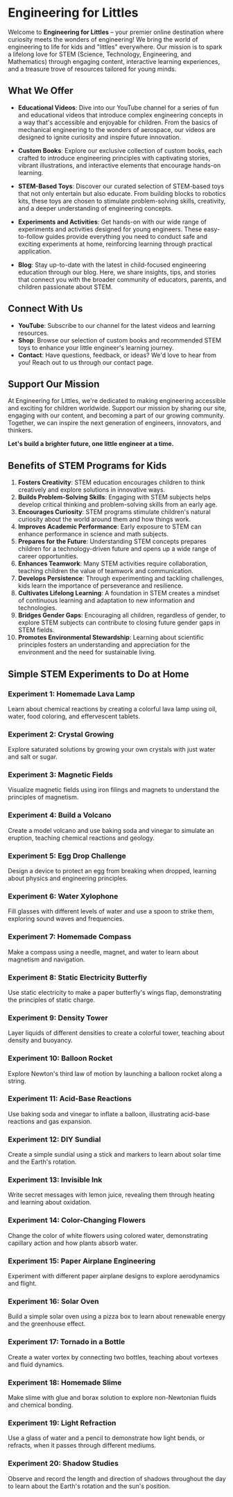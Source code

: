 # Engineering for Littles

Welcome to **Engineering for Littles** – your premier online destination where curiosity meets the wonders of engineering! We bring the world of engineering to life for kids and "littles" everywhere. Our mission is to spark a lifelong love for STEM (Science, Technology, Engineering, and Mathematics) through engaging content, interactive learning experiences, and a treasure trove of resources tailored for young minds.

## What We Offer

- **Educational Videos**: Dive into our YouTube channel for a series of fun and educational videos that introduce complex engineering concepts in a way that's accessible and enjoyable for children. From the basics of mechanical engineering to the wonders of aerospace, our videos are designed to ignite curiosity and inspire future innovation.

- **Custom Books**: Explore our exclusive collection of custom books, each crafted to introduce engineering principles with captivating stories, vibrant illustrations, and interactive elements that encourage hands-on learning.

- **STEM-Based Toys**: Discover our curated selection of STEM-based toys that not only entertain but also educate. From building blocks to robotics kits, these toys are chosen to stimulate problem-solving skills, creativity, and a deeper understanding of engineering concepts.

- **Experiments and Activities**: Get hands-on with our wide range of experiments and activities designed for young engineers. These easy-to-follow guides provide everything you need to conduct safe and exciting experiments at home, reinforcing learning through practical application.

- **Blog**: Stay up-to-date with the latest in child-focused engineering education through our blog. Here, we share insights, tips, and stories that connect you with the broader community of educators, parents, and children passionate about STEM.

## Connect With Us

- **YouTube**: Subscribe to our channel for the latest videos and learning resources.
- **Shop**: Browse our selection of custom books and recommended STEM toys to enhance your little engineer's learning journey.
- **Contact**: Have questions, feedback, or ideas? We'd love to hear from you! Reach out to us through our contact page.

## Support Our Mission

At Engineering for Littles, we're dedicated to making engineering accessible and exciting for children worldwide. Support our mission by sharing our site, engaging with our content, and becoming a part of our growing community. Together, we can inspire the next generation of engineers, innovators, and thinkers.

**Let's build a brighter future, one little engineer at a time.**

## Benefits of STEM Programs for Kids

1. **Fosters Creativity**: STEM education encourages children to think creatively and explore solutions in innovative ways.
2. **Builds Problem-Solving Skills**: Engaging with STEM subjects helps develop critical thinking and problem-solving skills from an early age.
3. **Encourages Curiosity**: STEM programs stimulate children's natural curiosity about the world around them and how things work.
4. **Improves Academic Performance**: Early exposure to STEM can enhance performance in science and math subjects.
5. **Prepares for the Future**: Understanding STEM concepts prepares children for a technology-driven future and opens up a wide range of career opportunities.
6. **Enhances Teamwork**: Many STEM activities require collaboration, teaching children the value of teamwork and communication.
7. **Develops Persistence**: Through experimenting and tackling challenges, kids learn the importance of perseverance and resilience.
8. **Cultivates Lifelong Learning**: A foundation in STEM creates a mindset of continuous learning and adaptation to new information and technologies.
9. **Bridges Gender Gaps**: Encouraging all children, regardless of gender, to explore STEM subjects can contribute to closing future gender gaps in STEM fields.
10. **Promotes Environmental Stewardship**: Learning about scientific principles fosters an understanding and appreciation for the environment and the need for sustainable living.

## Simple STEM Experiments to Do at Home

### Experiment 1: Homemade Lava Lamp
Learn about chemical reactions by creating a colorful lava lamp using oil, water, food coloring, and effervescent tablets.

### Experiment 2: Crystal Growing
Explore saturated solutions by growing your own crystals with just water and salt or sugar.

### Experiment 3: Magnetic Fields
Visualize magnetic fields using iron filings and magnets to understand the principles of magnetism.

### Experiment 4: Build a Volcano
Create a model volcano and use baking soda and vinegar to simulate an eruption, teaching chemical reactions and geology.

### Experiment 5: Egg Drop Challenge
Design a device to protect an egg from breaking when dropped, learning about physics and engineering principles.

### Experiment 6: Water Xylophone
Fill glasses with different levels of water and use a spoon to strike them, exploring sound waves and frequencies.

### Experiment 7: Homemade Compass
Make a compass using a needle, magnet, and water to learn about magnetism and navigation.

### Experiment 8: Static Electricity Butterfly
Use static electricity to make a paper butterfly's wings flap, demonstrating the principles of static charge.

### Experiment 9: Density Tower
Layer liquids of different densities to create a colorful tower, teaching about density and buoyancy.

### Experiment 10: Balloon Rocket
Explore Newton's third law of motion by launching a balloon rocket along a string.

### Experiment 11: Acid-Base Reactions
Use baking soda and vinegar to inflate a balloon, illustrating acid-base reactions and gas expansion.

### Experiment 12: DIY Sundial
Create a simple sundial using a stick and markers to learn about solar time and the Earth's rotation.

### Experiment 13: Invisible Ink
Write secret messages with lemon juice, revealing them through heating and learning about oxidation.

### Experiment 14: Color-Changing Flowers
Change the color of white flowers using colored water, demonstrating capillary action and how plants absorb water.

### Experiment 15: Paper Airplane Engineering
Experiment with different paper airplane designs to explore aerodynamics and flight.

### Experiment 16: Solar Oven
Build a simple solar oven using a pizza box to learn about renewable energy and the greenhouse effect.

### Experiment 17: Tornado in a Bottle
Create a water vortex by connecting two bottles, teaching about vortexes and fluid dynamics.

### Experiment 18: Homemade Slime
Make slime with glue and borax solution to explore non-Newtonian fluids and chemical bonding.

### Experiment 19: Light Refraction
Use a glass of water and a pencil to demonstrate how light bends, or refracts, when it passes through different mediums.

### Experiment 20: Shadow Studies
Observe and record the length and direction of shadows throughout the day to learn about the Earth's rotation and the sun's position.
